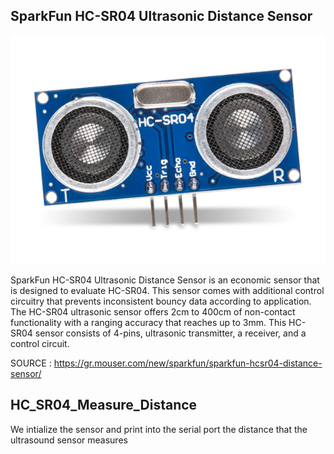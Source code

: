 SparkFun HC-SR04 Ultrasonic Distance Sensor
-----------------------


![](https://raw.githubusercontent.com/AlexandrosPanag/My_Arduino_Projects/main/HC_SR04/Sensor.png)


SparkFun HC-SR04 Ultrasonic Distance Sensor is an economic sensor that is designed to evaluate HC-SR04. This sensor comes with additional control circuitry that prevents inconsistent bouncy data according to application. The HC-SR04 ultrasonic sensor offers 2cm to 400cm of non-contact functionality with a ranging accuracy that reaches up to 3mm. This HC-SR04 sensor consists of 4-pins, ultrasonic transmitter, a receiver, and a control circuit.


SOURCE : https://gr.mouser.com/new/sparkfun/sparkfun-hcsr04-distance-sensor/



HC_SR04_Measure_Distance
--------------------------

We intialize the sensor and print into the serial port the distance that the ultrasound sensor measures
